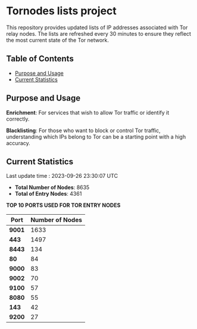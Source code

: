 # Tornodes lists project

This repository provides updated lists of IP addresses associated with Tor relay nodes. The lists are refreshed every 30 minutes to ensure they reflect the most current state of the Tor network.

## Table of Contents

- [Purpose and Usage](#purpose-and-usage)
- [Current Statistics](#current-statistics)


## Purpose and Usage

**Enrichment**: For services that wish to allow Tor traffic or identify it correctly.

**Blacklisting**: For those who want to block or control Tor traffic, understanding which IPs belong to Tor can be a starting point with a high accuracy.

## Current Statistics

Last update time : 2023-09-26 23:30:07 UTC

- **Total Number of Nodes**: 8635
- **Total of Entry Nodes**: 4361

**TOP 10 PORTS USED FOR TOR ENTRY NODES**

| **Port** | **Number of Nodes** |
|------|-----------------|
| **9001**   | 1633  |
| **443**   | 1497  |
| **8443**   | 134  |
| **80**   | 84  |
| **9000**   | 83  |
| **9002**   | 70  |
| **9100**   | 57  |
| **8080**   | 55  |
| **143**   | 42  |
| **9200**   | 27  |

